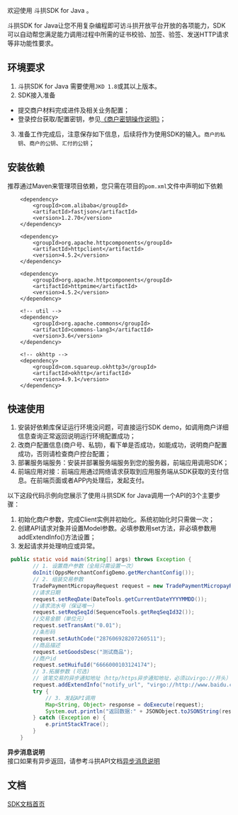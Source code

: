 欢迎使用 斗拱SDK for Java 。

斗拱SDK for Java让您不用复杂编程即可访斗拱开放平台开放的各项能力，SDK可以自动帮您满足能力调用过程中所需的证书校验、加签、验签、发送HTTP请求等非功能性要求。

## 环境要求
1.  斗拱SDK for Java 需要使用`JKD 1.8`或其以上版本。
2.  SDK接入准备
   - 提交商户材料完成进件及相关业务配置；
   - 登录控台获取/配置密钥，参见[《商户密钥操作说明》](sdk_java_myczsm.md)；
3.  准备工作完成后，注意保存如下信息，后续将作为使用SDK的输入。`商户的私钥`、`商户的公钥`、`汇付的公钥`；

## 安装依赖
推荐通过Maven来管理项目依赖，您只需在项目的`pom.xml`文件中声明如下依赖
        
        <dependency>
            <groupId>com.alibaba</groupId>
            <artifactId>fastjson</artifactId>
            <version>1.2.70</version>
        </dependency>

        <dependency>
            <groupId>org.apache.httpcomponents</groupId>
            <artifactId>httpclient</artifactId>
            <version>4.5.2</version>
        </dependency>

        <dependency>
            <groupId>org.apache.httpcomponents</groupId>
            <artifactId>httpmime</artifactId>
            <version>4.5.2</version>
        </dependency>

        <!-- util -->
        <dependency>
            <groupId>org.apache.commons</groupId>
            <artifactId>commons-lang3</artifactId>
            <version>3.6</version>
        </dependency>

        <!-- okhttp -->
        <dependency>
            <groupId>com.squareup.okhttp3</groupId>
            <artifactId>okhttp</artifactId>
            <version>4.9.1</version>
        </dependency>

## 快速使用
1. 安装好依赖库保证运行环境没问题，可直接运行SDK demo，如调用商户详细信息查询正常返回说明运行环境配置成功；
2. 改商户配置信息(商户号、私钥)，看下单是否成功，如能成功，说明商户配置成功，否则请检查商户控台配置；
3. 部署服务端服务：安装并部署服务端服务到您的服务器，前端应用调用SDK；
4. 前端应用对接：前端应用通过网络请求获取到应用服务端从SDK获取的支付信息。在前端页面或者APP内处理后，发起支付。

以下这段代码示例向您展示了使用斗拱SDK for Java调用一个API的3个主要步骤：  
1. 初始化商户参数，完成Client实例并初始化。系统初始化时只需做一次； 
2. 创建API请求对象并设置Model参数。必填参数用set方法，非必填参数用addExtendInfo()方法设置；
3. 发起请求并处理响应或异常。

```java
 public static void main(String[] args) throws Exception {
        // 1. 设置商户参数（全局只需设置一次）
        doInit(OppsMerchantConfigDemo.getMerchantConfig());
        // 2. 组装交易参数
        TradePaymentMicropayRequest request = new TradePaymentMicropayRequest();
        //请求日期
        request.setReqDate(DateTools.getCurrentDateYYYYMMDD());
        //请求流水号（保证唯一）
        request.setReqSeqId(SequenceTools.getReqSeqId32());
        //交易金额（单位元）
        request.setTransAmt("0.01");
        //条形码
        request.setAuthCode("287606928207260511");
        //商品描述
        request.setGoodsDesc("测试商品");
        //商户id
        request.setHuifuId("6666000103124174");
        // 3.拓展参数 (可选)
        // 该笔交易的异步通知地址（http/https异步通知地址，必须以virgo://开头）
        request.addExtendInfo("notify_url", "virgo://http://www.baidu.com");
        try {
            // 3. 发起API调用
            Map<String, Object> response = doExecute(request);
            System.out.println("返回数据:" + JSONObject.toJSONString(response));
        } catch (Exception e) {
            e.printStackTrace();
        }
    }
```

**异步消息说明**   
接口如果有异步返回，请参考斗拱API文档[异步消息说明](https://paas.huifu.com/partners/api/#/ybxx/api_ybxx)

## 文档

[SDK文档首页](http://paas.huifutest.com/partners/devtools/#/sdk_java)